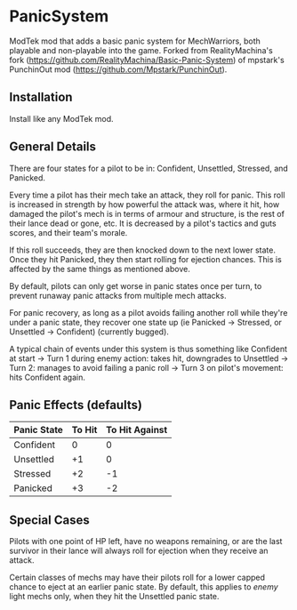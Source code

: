 # PanicSystem
ModTek mod that adds a basic panic system for MechWarriors, both playable and non-playable into the game.  Forked from RealityMachina's fork (https://github.com/RealityMachina/Basic-Panic-System) of mpstark's PunchinOut mod (https://github.com/Mpstark/PunchinOut).

## Installation

Install like any ModTek mod.

## General Details

There are four states for a pilot to be in: Confident, Unsettled, Stressed, and Panicked.

Every time a pilot has their mech take an attack, they roll for panic. This roll is increased in strength by how powerful the attack was, where it hit, how damaged the pilot's mech is in terms of armour and structure, is the rest of their lance dead or gone, etc. It is decreased by a pilot's tactics and guts scores, and their team's morale.

If this roll succeeds, they are then knocked down to the next lower state. Once they hit Panicked, they then start rolling for ejection chances. This is affected by the same things as mentioned above.

By default, pilots can only get worse in panic states once per turn, to prevent runaway panic attacks from multiple mech attacks. 

For panic recovery, as long as a pilot avoids failing another roll while they're under a panic state, they recover one state up (ie Panicked -> Stressed, or Unsettled -> Confident) (currently bugged).

A typical chain of events under this system is thus something like Confident at start -> Turn 1 during enemy action: takes hit, downgrades to Unsettled -> Turn 2: manages to avoid failing a panic roll -> Turn 3 on pilot's movement: hits Confident again.

## Panic Effects (defaults)

Panic State|To Hit|To Hit Against
-----------|------|--------------
Confident|0|0
Unsettled|+1|0
Stressed| +2|-1
Panicked| +3|-2

## Special Cases

Pilots with one point of HP left, have no weapons remaining, or are the last survivor in their lance will always roll for ejection when they receive an attack.

Certain classes of mechs may have their pilots roll for a lower capped chance to eject at an earlier panic state. By default, this applies to *enemy* light mechs only, when they hit the Unsettled panic state.
